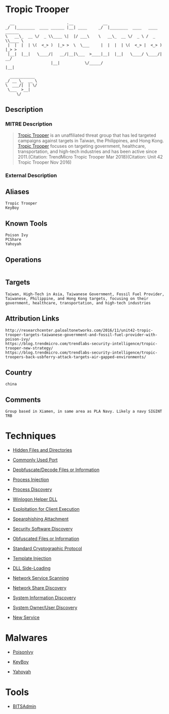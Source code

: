 
# Tropic Trooper

```
  __                       .__             __                               
_/  |________  ____ ______ |__| ____     _/  |________  ____   ____ ______  
\   __\_  __ \/  _ \\____ \|  |/ ___\    \   __\_  __ \/  _ \ /  _ \\____ \ 
 |  |  |  | \(  <_> )  |_> >  \  \___     |  |  |  | \(  <_> |  <_> )  |_> >
 |__|  |__|   \____/|   __/|__|\___  >____|__|  |__|   \____/ \____/|   __/ 
                    |__|           \/_____/                         |__|    
              
  ___________ 
_/ __ \_  __ \
\  ___/|  | \/
 \___  >__|   
     \/       

```

## Description

### MITRE Description

> [Tropic Trooper](https://attack.mitre.org/groups/G0081) is an unaffiliated threat group that has led targeted campaigns against targets in Taiwan, the Philippines, and Hong Kong. [Tropic Trooper](https://attack.mitre.org/groups/G0081) focuses on targeting government, healthcare, transportation, and high-tech industries and has been active since 2011.(Citation: TrendMicro Tropic Trooper Mar 2018)(Citation: Unit 42 Tropic Trooper Nov 2016)

### External Description

> 

## Aliases

```
Tropic Trooper
KeyBoy
```

## Known Tools

```
Poison Ivy
PCShare
Yahoyah
```

## Operations

```

```

## Targets

```
Taiwan, High-Tech in Asia, Taiwanese Government, Fossil Fuel Provider, Taiwanese, Philippine, and Hong Kong targets, focusing on their government, healthcare, transportation, and high-tech industries
```

## Attribution Links

```
http://researchcenter.paloaltonetworks.com/2016/11/unit42-tropic-trooper-targets-taiwanese-government-and-fossil-fuel-provider-with-poison-ivy/
https://blog.trendmicro.com/trendlabs-security-intelligence/tropic-trooper-new-strategy/
https://blog.trendmicro.com/trendlabs-security-intelligence/tropic-troopers-back-usbferry-attack-targets-air-gapped-environments/
```

## Country

```
china
```

## Comments

```
Group based in Xiamen, in same area as PLA Navy. Likely a navy SIGINT TRB
```

# Techniques


* [Hidden Files and Directories](../techniques/Hidden-Files-and-Directories.md)

* [Commonly Used Port](../techniques/Commonly-Used-Port.md)
    
* [Deobfuscate/Decode Files or Information](../techniques/Deobfuscate-Decode-Files-or-Information.md)
    
* [Process Injection](../techniques/Process-Injection.md)
    
* [Process Discovery](../techniques/Process-Discovery.md)
    
* [Winlogon Helper DLL](../techniques/Winlogon-Helper-DLL.md)
    
* [Exploitation for Client Execution](../techniques/Exploitation-for-Client-Execution.md)
    
* [Spearphishing Attachment](../techniques/Spearphishing-Attachment.md)
    
* [Security Software Discovery](../techniques/Security-Software-Discovery.md)
    
* [Obfuscated Files or Information](../techniques/Obfuscated-Files-or-Information.md)
    
* [Standard Cryptographic Protocol](../techniques/Standard-Cryptographic-Protocol.md)
    
* [Template Injection](../techniques/Template-Injection.md)
    
* [DLL Side-Loading](../techniques/DLL-Side-Loading.md)
    
* [Network Service Scanning](../techniques/Network-Service-Scanning.md)
    
* [Network Share Discovery](../techniques/Network-Share-Discovery.md)
    
* [System Information Discovery](../techniques/System-Information-Discovery.md)
    
* [System Owner/User Discovery](../techniques/System-Owner-User-Discovery.md)
    
* [New Service](../techniques/New-Service.md)
    

# Malwares


* [PoisonIvy](../malwares/PoisonIvy.md)

* [KeyBoy](../malwares/KeyBoy.md)
    
* [Yahoyah](../malwares/Yahoyah.md)
    

# Tools


* [BITSAdmin](../tools/BITSAdmin.md)

